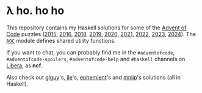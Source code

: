 # λ ho. ho ho

This repository contains my Haskell solutions for some of the [Advent of Code](https://adventofcode.com/) puzzles ([2015](https://github.com/ncfavier/aoc/tree/main/src/2015), [2016](https://github.com/ncfavier/aoc/tree/main/src/2016), [2018](https://github.com/ncfavier/aoc/tree/main/src/2018), [2019](https://github.com/ncfavier/aoc/tree/main/src/2019), [2020](https://github.com/ncfavier/aoc/tree/main/src/2020), [2021](https://github.com/ncfavier/aoc/tree/main/src/2021), [2022](https://github.com/ncfavier/aoc/tree/main/src/2022), [2023](https://github.com/ncfavier/aoc/tree/main/src/2023), [2024](https://github.com/ncfavier/aoc/tree/main/src/2024)). The [`AOC`](https://github.com/ncfavier/aoc/blob/main/src/AOC.hs) module defines shared utility functions.

If you want to chat, you can probably find me in the `#adventofcode`, `#adventofcode-spoilers`, `#adventofcode-help` and `#haskell` channels on [Libera](https://libera.chat/), as **ncf**.

Also check out [glguy](https://github.com/glguy?tab=repositories&q=advent&type=source)'s, [jle](https://github.com/mstksg?tab=repositories&q=advent&type=source)'s, [ephemient](https://github.com/ephemient?tab=repositories&q=aoc&type=source)'s and [mniip](https://github.com/mniip?tab=repositories&q=aoc&type=source)'s solutions (all in Haskell).
